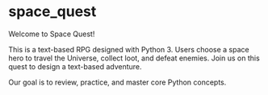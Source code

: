 # space_quest

Welcome to Space Quest!

This is a text-based RPG designed with Python 3. 
Users choose a space hero to travel the Universe, collect loot, and defeat enemies.
Join us on this quest to design a text-based adventure.

Our goal is to review, practice, and master core Python concepts.
